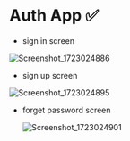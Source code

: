 # Auth App ✅

- sign in screen
  
![Screenshot_1723024886](https://github.com/user-attachments/assets/8ee40b96-3316-4042-a296-0054a51a333f)


- sign up screen
  
![Screenshot_1723024895](https://github.com/user-attachments/assets/586a47c8-cbf7-4070-8bb9-1999a6c57730)

- forget password screen
  
  ![Screenshot_1723024901](https://github.com/user-attachments/assets/829c92b6-acfd-4cfa-be9b-c14d2ee3b71c)

